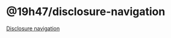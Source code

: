 # @19h47/disclosure-navigation

[Disclosure navigation](https://www.w3.org/WAI/ARIA/apg/patterns/disclosure/examples/disclosure-navigation/)
